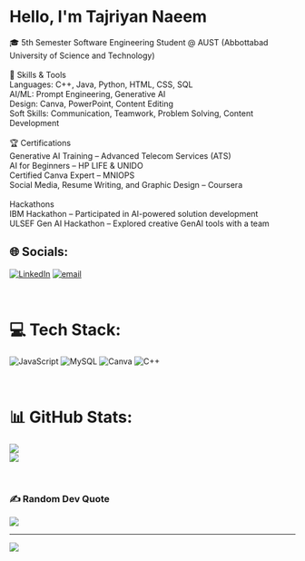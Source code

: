 # Hello, I'm Tajriyan Naeem<br>

🎓 5th Semester Software Engineering Student @ AUST (Abbottabad University of Science and Technology)<br><br>🧠 Skills & Tools<br>Languages: C++, Java, Python, HTML, CSS, SQL<br>AI/ML: Prompt Engineering, Generative AI<br>Design: Canva, PowerPoint, Content Editing<br>Soft Skills: Communication, Teamwork, Problem Solving, Content Development<br><br>🏆 Certifications<br>Generative AI Training – Advanced Telecom Services (ATS)<br>AI for Beginners – HP LIFE & UNIDO<br>Certified Canva Expert – MNIOPS<br>Social Media, Resume Writing, and Graphic Design – Coursera<br><br> Hackathons<br>IBM Hackathon – Participated in AI-powered solution development<br>ULSEF Gen AI Hackathon – Explored creative GenAI tools with a team<br>

## 🌐 Socials:
[![LinkedIn](https://img.shields.io/badge/LinkedIn-%230077B5.svg?logo=linkedin&logoColor=white)](https://linkedin.com/in/https://www.linkedin.com/in/tajriyan-jadoon/) [![email](https://img.shields.io/badge/Email-D14836?logo=gmail&logoColor=white)](mailto:barzankhan611@gmail.com) 

<br>


# 💻 Tech Stack:
![JavaScript](https://img.shields.io/badge/javascript-%23323330.svg?style=flat&logo=javascript&logoColor=%23F7DF1E) ![MySQL](https://img.shields.io/badge/mysql-4479A1.svg?style=flat&logo=mysql&logoColor=white) ![Canva](https://img.shields.io/badge/Canva-%2300C4CC.svg?style=flat&logo=Canva&logoColor=white) ![C++](https://img.shields.io/badge/c++-%2300599C.svg?style=flat&logo=c%2B%2B&logoColor=white)

<br>


# 📊 GitHub Stats:
![](https://github-readme-stats.vercel.app/api?username=tajriyanjadoon&theme=dark&hide_border=true&include_all_commits=false&count_private=true)<br/>
![](https://nirzak-streak-stats.vercel.app/?user=tajriyanjadoon&theme=dark&hide_border=true)<br/>

<br>


### ✍️ Random Dev Quote
![](https://quotes-github-readme.vercel.app/api?type=vetical&theme=light)

---
[![](https://visitcount.itsvg.in/api?id=tajriyanjadoon&icon=0&color=0)](https://visitcount.itsvg.in)

<!-- Proudly created with GPRM ( https://gprm.itsvg.in ) -->
